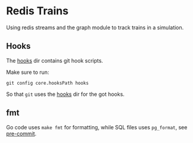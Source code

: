 # Redis Trains

Using redis streams and the graph module to track trains in a simulation.

## Hooks

The [hooks](./hooks) dir contains git hook scripts.

Make sure to run:
```shell
git config core.hooksPath hooks
```

So that `git` uses the [hooks](./hooks) dir for the got hooks.

## fmt

Go code uses `make fmt` for formatting, while SQL files uses `pg_format`, see [pre-commit](./hooks/pre-commit).
